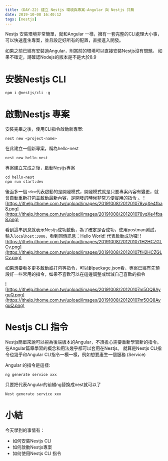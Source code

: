 ```yaml
---
title: (DAY-22) 建立 Nestjs 環境與專案-Angular 與 Nestjs 共舞
date: 2019-10-08 16:40:12
tags: [nestjs]
---
```

Nestjs 安裝環境非常簡單，就和Angular 一樣，擁有一套完整的CLI處理大小事，可以快速產生專案，並且設定好所有的配置，直接進入開發。

如果之前已經有安裝過Angular，則當前的環境可以直接安裝Nestjs沒有問題。
如果不確定，請確認Nodejs的版本是不是大於8.9

# 安裝Nestjs CLI

```
npm i @nestjs/cli -g
```
# 啟動Nestjs 專案

安裝完畢之後，使用CLI指令啟動新專案:
```
nest new <project-name> 
```
在此建立一個新專案，稱為hello-nest

```
nest new hello-nest
```
專案建立完成之後，啟動Nestjs專案
```
cd hello-nest
npm run start:dev
```
後面多一個`:dev`代表啟動的是開發模式，開發模式就是只要專案內容有變更，就會自動重新打包並啟動最新內容，是開發的時候非常方便實用的指令 。
![https://ithelp.ithome.com.tw/upload/images/20191008/201201078vqXe4fba8.png](https://ithelp.ithome.com.tw/upload/images/20191008/201201078vqXe4fba8.png)


看到這串訊息就表示Nestjs成功啟動，為了確定是否成功，使用postman測試，輸入`localhost:3000`，看到回傳訊息：Hello World!
代表啟動成功囉!
![https://ithelp.ithome.com.tw/upload/images/20191008/20120107fH2HCZGLCv.png](https://ithelp.ithome.com.tw/upload/images/20191008/20120107fH2HCZGLCv.png)

如果想要看多更多啟動或打包等指令，可以到package.json看，專案已經有先預設好一些常用的指令，如果不喜歡可以在這邊調整或增減自己喜歡的指令

![https://ithelp.ithome.com.tw/upload/images/20191008/20120107m5OQ8AyguQ.png](https://ithelp.ithome.com.tw/upload/images/20191008/20120107m5OQ8AyguQ.png)

# Nestjs CLI 指令

Nestjs簡單來說可以視為後端版本的Angular，不須擔心需要重新學習新的指令。在Angular篇章學習的概念和用法幾乎都可以套用在Nestjs。
就算是Nestjs CLI指令也幾乎和Angular CLI指令一模一樣，例如想要產生一個服務 (Service)

Angular 的指令是這樣:
```
ng generate service xxx
```
只要把代表Angular的前綴ng替換成nest就可以了
```
Nest generate service xxx
```
# 小結
今天學到的事情有：
* 如何安裝Nestjs CLI
* 如何啟動Nestjs專案
* 如何使用Nestjs CLI 指令


